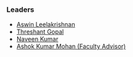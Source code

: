 ### Leaders
* [Aswin Leelakrishnan](mailto:aswin.leelakrishnan@owasp.org)
* [Threshant Gopal](mailto:threshant.gopal@owasp.org)
* [Naveen Kumar](mailto:naveen.kumar@owasp.org)
* [Ashok Kumar Mohan (Faculty Advisor)](mailto:ashok.kumarmohan@owasp.org)




